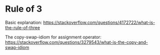 # Rule of 3

Basic explanation: https://stackoverflow.com/questions/4172722/what-is-the-rule-of-three

The copy-swap-idiom for assignment operator: https://stackoverflow.com/questions/3279543/what-is-the-copy-and-swap-idiom

